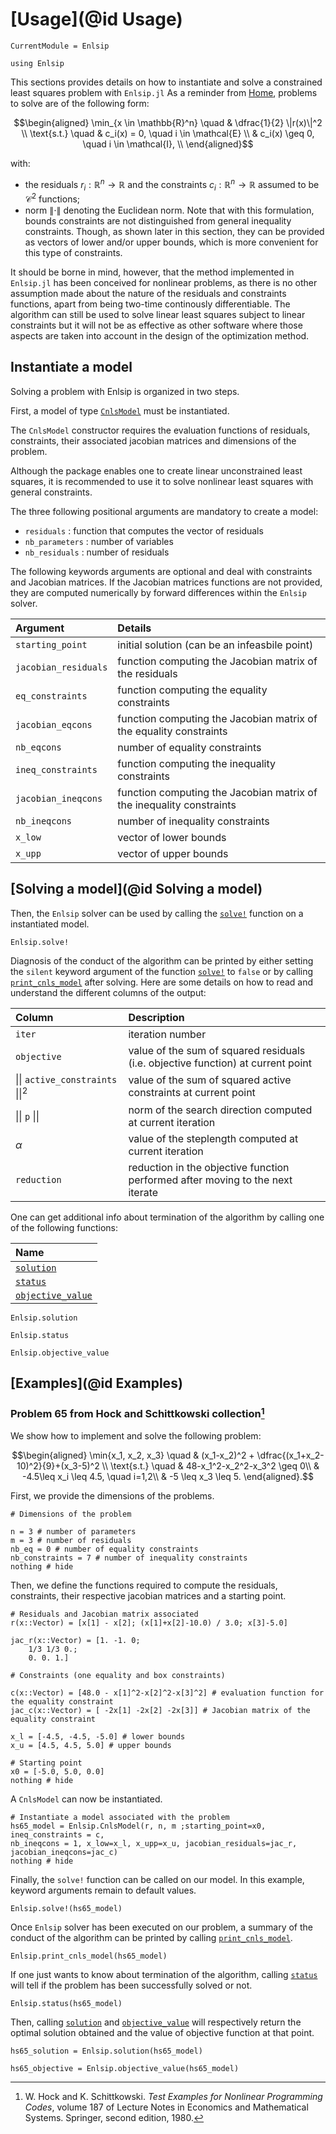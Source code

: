 # [Usage](@id Usage)

```@meta
CurrentModule = Enlsip
```

```@setup tutorial
using Enlsip
```

This sections provides details on how to instantiate and solve a constrained least squares problem with `Enlsip.jl`
As a reminder from [Home](@ref), problems to solve are of the following form:

```math
\begin{aligned}
\min_{x \in \mathbb{R}^n} \quad &  \dfrac{1}{2} \|r(x)\|^2 \\
\text{s.t.} \quad & c_i(x) = 0, \quad i \in \mathcal{E} \\
& c_i(x) \geq 0, \quad i \in \mathcal{I}, \\
\end{aligned}
```

with:

* the residuals $r_i:\mathbb{R}^n\rightarrow\mathbb{R}$ and the constraints $c_i:\mathbb{R}^n\rightarrow\mathbb{R}$ assumed to be $\mathcal{C}^2$ functions;
* norm $\|\cdot\|$ denoting the Euclidean norm.
Note that with this formulation, bounds constraints are not distinguished from general inequality constraints. Though, as shown later in this section, they can be provided as vectors of lower and/or upper bounds, which is more convenient for this type of constraints.

It should be borne in mind, however, that the method implemented in `Enlsip.jl` has been conceived for nonlinear problems, as there is no other assumption made about the nature of the residuals and constraints functions, apart from being two-time continously differentiable. The algorithm can still be used to solve linear least squares subject to linear constraints but it will not be as effective as other software where those aspects are taken into account in the design of the optimization method.

## Instantiate a model

Solving a problem with Enlsip is organized in two steps.

First, a model of type [`CnlsModel`](@ref) must be instantiated.

The `CnlsModel` constructor requires the evaluation functions of residuals, constraints, their associated jacobian matrices and dimensions of the problem.

Although the package enables one to create linear unconstrained least squares, it is recommended to use it to solve nonlinear least squares with general constraints.

The three following positional arguments are mandatory to create a model:

* `residuals` : function that computes the vector of residuals
* `nb_parameters` : number of variables
* `nb_residuals` : number of residuals

The following keywords arguments are optional and deal with constraints and Jacobian matrices. If the Jacobian matrices functions are not provided, they are computed numerically by forward differences within the `Enlsip` solver.

 Argument             | Details
:---------------------|:----------------------------------------------
 `starting_point`     | initial solution (can be an infeasbile point)
 `jacobian_residuals` | function computing the Jacobian matrix of the residuals
 `eq_constraints`     | function computing the equality constraints
 `jacobian_eqcons`    | function computing the Jacobian matrix of the equality constraints
 `nb_eqcons`          | number of equality constraints
 `ineq_constraints`   | function computing the inequality constraints
 `jacobian_ineqcons`  | function computing the Jacobian matrix of the inequality constraints
 `nb_ineqcons`        | number of inequality constraints
 `x_low`              | vector of lower bounds
 `x_upp`              | vector of upper bounds

## [Solving a model](@id Solving a model)

Then, the `Enlsip` solver can be used by calling the [`solve!`](@ref) function on a instantiated model.

```@docs
Enlsip.solve!
```

Diagnosis of the conduct of the algorithm can be printed by either setting the `silent` keyword argument of the function [`solve!`](@ref) to `false` or by calling [`print_cnls_model`](@ref) after solving. Here are some details on how to read and understand the different columns of the output:

 Column                        | Description
:------------------------------|:----------------------------------------------
 `iter`                        | iteration number
 `objective`                   | value of the sum of squared residuals (i.e. objective function) at current point
 $\vert\vert$ `active_constraints` $\vert\vert^2$     | value of the sum of squared active constraints at current point
 $\vert\vert$ `p` $\vert\vert$ | norm of the search direction computed at current iteration
 $\alpha$                      | value of the steplength computed at current iteration
 `reduction`                   | reduction in the objective function performed after moving to the next iterate

One can get additional info about termination of the algorithm by calling one of the following functions:

 Name                     |
:-------------------------|
[`solution`](@ref)        |
[`status`](@ref)          |
[`objective_value`](@ref) |

```@docs
Enlsip.solution
```

```@docs
Enlsip.status
```

```@docs
Enlsip.objective_value
```

## [Examples](@id Examples)

### Problem 65 from Hock and Schittkowski collection[^HS80]

We show how to implement and solve the following problem:

```math
\begin{aligned}
\min{x_1, x_2, x_3} \quad & (x_1-x_2)^2 + \dfrac{(x_1+x_2-10)^2}{9}+(x_3-5)^2 \\ 
\text{s.t.} \quad & 48-x_1^2-x_2^2-x_3^2 \geq 0\\
& -4.5\leq x_i \leq 4.5, \quad i=1,2\\
& -5 \leq x_3  \leq 5.
\end{aligned}.
```

First, we provide the dimensions of the problems.

```@example tutorial
# Dimensions of the problem

n = 3 # number of parameters
m = 3 # number of residuals
nb_eq = 0 # number of equality constraints
nb_constraints = 7 # number of inequality constraints
nothing # hide
```

Then, we define the functions required to compute the residuals, constraints, their respective jacobian matrices and a starting point.

```@example tutorial
# Residuals and Jacobian matrix associated
r(x::Vector) = [x[1] - x[2]; (x[1]+x[2]-10.0) / 3.0; x[3]-5.0]

jac_r(x::Vector) = [1. -1. 0;
    1/3 1/3 0.;
    0. 0. 1.]

# Constraints (one equality and box constraints)

c(x::Vector) = [48.0 - x[1]^2-x[2]^2-x[3]^2] # evaluation function for the equality constraint
jac_c(x::Vector) = [ -2x[1] -2x[2] -2x[3]] # Jacobian matrix of the equality constraint

x_l = [-4.5, -4.5, -5.0] # lower bounds
x_u = [4.5, 4.5, 5.0] # upper bounds

# Starting point 
x0 = [-5.0, 5.0, 0.0]
nothing # hide
```

A `CnlsModel` can now be instantiated.

```@example tutorial
# Instantiate a model associated with the problem 
hs65_model = Enlsip.CnlsModel(r, n, m ;starting_point=x0, ineq_constraints = c, 
nb_ineqcons = 1, x_low=x_l, x_upp=x_u, jacobian_residuals=jac_r, jacobian_ineqcons=jac_c)
nothing # hide
```

Finally, the `solve!` function can be called on our model. In this example, keyword arguments remain to default values.

```@example tutorial
Enlsip.solve!(hs65_model)
```

Once `Enlsip` solver has been executed on our problem, a summary of the conduct of the algorithm can be printed by calling [`print_cnls_model`](@ref).

```@example tutorial
Enlsip.print_cnls_model(hs65_model)
```

If one just wants to know about termination of the algorithm, calling [`status`](@ref) will tell if the problem has been successfully solved or not.

```@example tutorial
Enlsip.status(hs65_model)
```

Then, calling [`solution`](@ref) and [`objective_value`](@ref) will respectively return the optimal solution obtained and the value of objective function at that point.

```@example tutorial
hs65_solution = Enlsip.solution(hs65_model)
```

```@example tutorial
hs65_objective = Enlsip.objective_value(hs65_model)
```

[^HS80]: W. Hock and K. Schittkowski. *Test Examples for Nonlinear Programming Codes*, volume 187 of Lecture Notes in Economics and Mathematical Systems. Springer, second edition, 1980.
